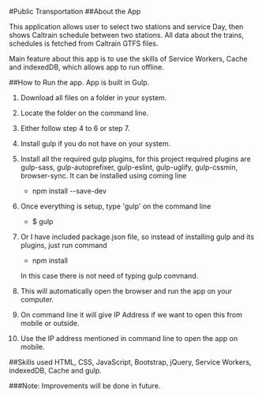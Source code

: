 
#Public Transportation
##About the App 

This application allows user to select two stations and service Day, then shows Caltrain schedule between two stations. All data about the trains, schedules is fetched from Caltrain GTFS files. 

Main feature about this app is to use the skills of Service Workers, Cache and indexedDB, which allows app to run offline.

##How to Run the app.
App is built in Gulp. 

1. Download all files on a folder in your system.
2. Locate the folder on the command line.
3. Either follow step 4 to 6 or step 7.
4. Install gulp if you do not have on your system. 
5. Install all the required gulp plugins, for this project required plugins are gulp-sass, gulp-autoprefixer, gulp-eslint, gulp-uglify, gulp-cssmin, browser-sync. It can be installed using coming line 
     * npm install --save-dev <plugin-name>
6. Once everything is setup, type 'gulp' on the command line        
     * $<folder-name> gulp

7. Or I have included package.json file, so instead of installing gulp and its plugins, just run command
     * npm install

     In this case there is not need of typing gulp command. 

8. This will automatically open the browser and run the app on your computer. 
9. On command line it will give IP Address if we want to open this from mobile or outside. 
10. Use the IP address mentioned in command line to open the app on mobile.

##Skills used
HTML, CSS, JavaScript, Bootstrap, jQuery, Service Workers, indexedDB, Cache and gulp.

###Note: 
Improvements will be done in future.


  
